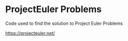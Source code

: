 # ProjectEuler Problems

Code used to find the solution to Project Euler Problems

https://projecteuler.net/
